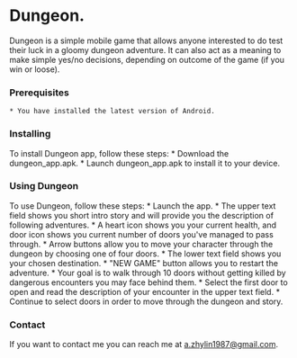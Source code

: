 # **Dungeon.**

Dungeon is a simple mobile game that allows anyone interested to do test their luck in a gloomy dungeon adventure.
It can also act as a meaning to make simple yes/no decisions, depending on outcome of the game (if you win or loose).

### **Prerequisites**

    * You have installed the latest version of Android.

### **Installing**

To install Dungeon app, follow these steps:
    * Download the dungeon_app.apk.
    * Launch dungeon_app.apk to install it to your device.

### **Using Dungeon**

To use Dungeon, follow these steps:
    * Launch the app.
    * The upper text field shows you short intro story and will provide you the description of following adventures.
    * A heart icon shows you your current health, and door icon shows you current number of doors you've managed to pass through.
    * Arrow buttons allow you to move your character through the dungeon by choosing one of four doors.
    * The lower text field shows you your chosen destination.
    * "NEW GAME" button allows you to restart the adventure.
    * Your goal is to walk through 10 doors without getting killed by dangerous encounters you may face behind them.
    * Select the first door to open and read the description of your encounter in the upper text field.
    * Continue to select doors in order to move through the dungeon and story.

### **Contact**

If you want to contact me you can reach me at a.zhylin1987@gmail.com.
